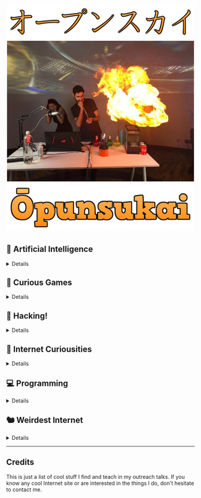 <h1 align="center">
    <img src=".github/readme/logot.png" width="500">
    <img src=".github/readme/header.jpg" width="500">
    <img src=".github/readme/logob.png" width="500">
</h1>

## 🧠 Artificial Intelligence

<details>

| Tags | Site | Explanation |
| --- | --- | --- |
| 🆒 | [Dialogflow](https://dialogflow.cloud.google.com/) | Voice Assistant made easy |
| 🆒🆕 | [Quick Draw](https://quickdraw.withgoogle.com) | Play Pictionary against Google |
| 🆒 | [TeachableMachine](https://teachablemachine.withgoogle.com/) | Fast and friendly IA (Image, Sound, Pose Recon)

</details>

## 👾 Curious Games

<details>

| Tags | Site | Explanation |
| --- | --- | --- |
| 🆒🆕 | [Mario Bros. as a Goomba](http://www.byronknoll.com/goomba.html) | Play Super Mario Bros. from the perspective of a Goomba |
| 🆒🆕 | [CandyBox 2](https://candybox2.github.io/) | ASCII awesome game (also "How to modify game saved data) |
| 🆒 | [Code](https://code.org/) | Coding games to learn programming |
| 🆒 | [CodeCombat](https://codecombat.com/) | Coding games to learn programming |

</details>

## 👤 Hacking!

<details>

| Tags | Site | Explanation |
| --- | --- | --- |
| 🆒 | [DeHashed](https://www.dehashed.com/) | Check if your accounts have been pwned (See the password leak with Premium account) |
| 🆒 | [HaveIBeenPwned](https://haveibeenpwned.com/) | Check if your accounts have been pwned |
| 🆒 | [The Wayback Machine](https://archive.org/web/) | Explore what the pages looked like in the past |

</details>

## 👀 Internet Curiousities

<details>

| Tags | Site | Explanation |
| --- | --- | --- |
| 🆒🆕 | [Every Second](https://everysecond.io/) | Check what's happening every second |
| 🆒🆕 | [lmgtfy](https://es.lmgtfy.com/) | Explains with an animation how to search the Internet |
| 🆒 | [Spurius Correlations](https://www.tylervigen.com/spurious-correlations) | Curious, strange and meaningless correlations |
| 🆒 | [The Wayback Machine](https://archive.org/web/) | Explore what the pages looked like in the past |
| 🆒🆕 | [World's Highest Website](https://worlds-highest-website.com/) | The World’s Highest Website! It’s 18.94 kilometers high |

</details>

## 💻 Programming

<details>

| Tags | Site | Explanation |
| --- | --- | --- |
| 🆒 | [AppInventor2](https://appinventor.mit.edu/) | Android Apps made easy |
| 🆒 | [Bitsbox](https://bitsbox.com/hoc2016.html) | Simulate how to create apps with code |
| 🆒 | [Calliope](https://makecode.calliope.cc/) | Just Micro:bit improved |
| 🆒🆕 | [CelloCAD](http://cellocad.org/) | Program real bacterias as an electrical circuit! |
| 🆒 | [Code](https://code.org/) | Coding games to learn programming |
| 🆒 | [CodeCombat](https://codecombat.com/) | Coding games to learn programming |
| 🆒 | [Dialogflow](https://dialogflow.cloud.google.com/) | Voice Assistant made easy |
| 🆒 | [Micro:bit](https://makecode.microbit.org/) | Arduino for kids |
| 🆒 | [Playground](https://makecode.adafruit.com/) | Just Callipe improved |
| 🐱 | [Scratch](https://scratch.mit.edu/) | Argh. Just... Scratch. |

</details>

## 🐿️ Weirdest Internet

<details>

| Tags | Site | Explanation |
| --- | --- | --- |
| 🆒🆕 | [11111111111111111...](http://111111111111111111111111111111111111111111111111111111111111.com) | Arnold Sailormoonegger |
| 🆒🆕 | [Cyclical Website](https://orteil.dashnet.org/nested) | An infinite web page |
| 🐎 | [Endless Horse](http://endless.horse/) | Just and endless horse |
| 🆒🆕 | [Infinite Zoom](https://infinitezoom.net/) | Infinite zoom using geometric and fractal patterns | 

</details>

---

## Credits

This is just a list of cool stuff I find and teach in my outreach talks. If you know any cool Internet site or are interested in the things I do, don't hesitate to contact me.